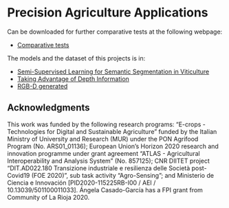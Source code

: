 # Precision Agriculture Applications

Can be downloaded for further comparative tests at the following webpage:
- [Comparative tests](https://github.com/ispstiima/S3CavVineyardDataset)

The models and the dataset of this projects is in:
- [Semi-Supervised Learning for Semantic Segmentation in Viticulture](https://github.com/ancasag/GrapeBunchSegmentation)
- [Taking Advantage of Depth Information](https://github.com/ancasag/segmenationVineyards)
- [RGB-D generated](https://github.com/ancasag/segmentationRGB-DGenerated)

## Acknowledgments
This work was funded by the following research programs: “E-crops - Technologies for Digital and Sustainable Agriculture” funded by the Italian Ministry of
University and Research (MUR) under the PON Agrifood Program (No. ARS01_01136); European Union’s Horizon 2020 research and innovation programme under grant 
agreement “ATLAS - Agricultural Interoperability and Analysis System” (No. 857125); CNR DIITET project “DIT.AD022.180 Transizione industriale e resilienza 
delle Società post-Covid19 (FOE 2020)”, sub task activity “Agro-Sensing”; and Ministerio de Ciencia e Innovación 
[PID2020-115225RB-I00 / AEI / 10.13039/501100011033]. Ángela Casado-García has a FPI grant from Community of La Rioja 2020.

